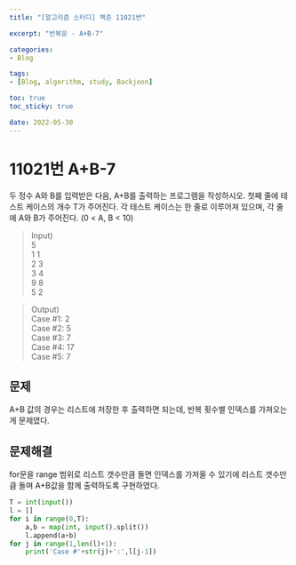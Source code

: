 ```yaml
--- 
title: "[알고리즘 스터디] 백준 11021번" 

excerpt: "반복문 - A+B-7" 

categories: 
- Blog 

tags: 
- [Blog, algorithm, study, Backjoon]

toc: true
toc_sticky: true

date: 2022-05-30
--- 
```


# 11021번 A+B-7
두 정수 A와 B를 입력받은 다음, A+B를 출력하는 프로그램을 작성하시오.
첫째 줄에 테스트 케이스의 개수 T가 주어진다.
각 테스트 케이스는 한 줄로 이루어져 있으며, 각 줄에 A와 B가 주어진다. (0 < A, B < 10)

> Input) <br>
5 <br>
1 1 <br>
2 3 <br>
3 4 <br>
9 8 <br>
5 2 

> Output) <br>
Case #1: 2 <br>
Case #2: 5 <br>
Case #3: 7 <br>
Case #4: 17 <br>
Case #5: 7

## 문제
A+B 값의 경우는 리스트에 저장한 후 출력하면 되는데, 반복 횟수별 인덱스를 가져오는 게 문제였다.
## 문제해결
for문을 range 범위로 리스트 갯수만큼 돌면 인덱스를 가져올 수 있기에 리스트 갯수만큼 돌며 A+B값을 함께 출력하도록 구현하였다.

```python
T = int(input())
l = []
for i in range(0,T):
    a,b = map(int, input().split())
    l.append(a+b)
for j in range(1,len(l)+1):
    print('Case #'+str(j)+':',l[j-1])
```